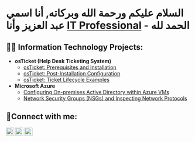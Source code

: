 <h1>السلام عليكم ورحمة الله وبركاته, أنا اسمي عبد العزيز وأنا <a href="https://linkedin.com/in/sergei-zdrale">IT Professional</a> - الحمد لله</h1>

<h2>👨‍💻 Information Technology Projects:</h2>

- <b>osTicket (Help Desk Ticketing System)</b>
  - [osTicket: Prerequisites and Installation](https://github.com/sergzdr/osticket-prereqs)
  - [osTicket: Post-Installation Configuration](https://github.com/sergzdr/post-install-config)
  - [osTicket: Ticket Lifecycle Examples](https://github.com/sergzdr/ticket-lifecycle)
- <b>Microsoft Azure</b>
  - [Configuring On-premises Active Directory within Azure VMs](https://github.com/sergzdr/configure-ad)
  - [Network Security Groups (NSGs) and Inspecting Network Protocols](https://github.com/sergzdr/azure-network-protocols)

<h2>🤳Connect with me:</h2>

[<img align="left" alt="Josh | Twitter" width="22px" src="https://cdn.jsdelivr.net/npm/simple-icons@v3/icons/twitter.svg" />][twitter]
[<img align="left" alt="Josh | LinkedIn" width="22px" src="https://cdn.jsdelivr.net/npm/simple-icons@v3/icons/linkedin.svg" />][linkedin]
[<img align="left" alt="Josh | Instagram" width="22px" src="https://cdn.jsdelivr.net/npm/simple-icons@v3/icons/instagram.svg" />][instagram]

[twitter]: https://twitter.com/abdul_azeez1444
[instagram]: https://www.instagram.com/abdul.azeez1444
[linkedin]: https://linkedin.com/in/sergei-zdrale
